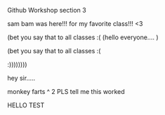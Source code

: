 Github Workshop section 3

 sam bam was here!!!
 for my favorite class!!!  <3

(bet you say that to all classes :( 
(hello everyone.... )   

(bet you say that to all classes :(    

:))))))))


hey sir.....



monkey farts ^ 2
PLS tell me this worked

HELLO TEST
